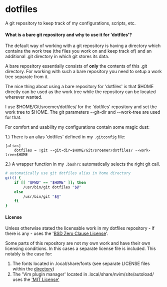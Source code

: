 # dotfiles

A git repository to keep track of my configurations, scripts, etc.



#### What is a bare git repository and why to use it for 'dotfiles'?

The default way of working with a git repository is having a directory which contains
the work tree (the files you work on and keep track of) and an additional .git directory
in which git stores its data.

A bare repository essentially consists of **only** the contents of this .git directory.
For working with such a bare repository you need to setup a work tree separate from it.

The nice thing about using a bare repository for 'dotfiles' is that $HOME directly can be
used as the work tree while the repository can be located wherever wanted.

I use $HOME/Git/sroemer/dotfiles/ for the 'dotfiles' repository and set the work tree to
$HOME. The git parameters --git-dir and --work-tree are used for that.

For comfort and usability my configurations contain some magic dust:

1.) There is an alias 'dotfiles' defined in my `.gitconfig` file:
```gitconfig
[alias]
    dotfiles = !git --git-dir=$HOME/Git/sroemer/dotfiles/ --work-tree=$HOME
```

2.) A wrapper function in my `.bashrc` automatically selects the right git call.
```bash
# automatically use git dotfiles alias in home directory
git() {
    if [[ "$PWD" == "$HOME" ]]; then
        /usr/bin/git dotfiles "$@"
    else
        /usr/bin/git "$@"
    fi
}
```



#### License

Unless otherwise stated the licensable work in my dotfiles repository - if there is any - uses
the '[BSD Zero Clause License](LICENSE)'.

Some parts of this repository are not my own work and have their own licensing conditions.
In this cases a separate license file is included. This notably is the case for:

1. The fonts located in .local/share/fonts (see separate LICENSE files within the [directory](./.local/share/fonts/))
2. The 'Vim plugin manager' located in .local/share/nvim/site/autoload/ uses the
   ['MIT License'](./.local/share/nvim/site/autoload/VIM-PLUG-LICENSE)
